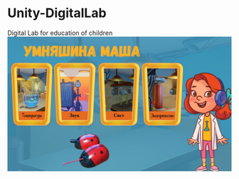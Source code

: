 # Unity-DigitalLab
Digital Lab for education of children
![main_title](https://github.com/DontCallMeShurley/Unity-DigitalLab/blob/main/pictures/full_1608072605-photo.jpg)
